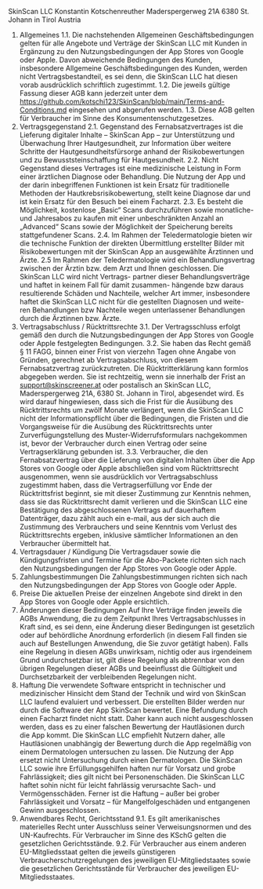 SkinScan LLC 
Konstantin Kotschenreuther
Maderspergerweg 21A
6380 St. Johann in Tirol
Austria


1. Allgemeines
1.1. Die nachstehenden Allgemeinen Geschäftsbedingungen gelten für alle Angebote und Verträge der SkinScan LLC mit Kunden in Ergänzung zu den Nutzungsbedingungen der App Stores von Google oder Apple. Davon abweichende Bedingungen des Kunden, insbesondere Allgemeine Geschäftsbedingungen des Kunden, werden nicht Vertragsbestandteil, es sei denn, die SkinScan LLC hat diesen vorab ausdrücklich schriftlich zugestimmt.
1.2. Die jeweils gültige Fassung dieser AGB kann jederzeit unter dem https://github.com/kotschi123/SkinScan/blob/main/Terms-and-Conditions.md eingesehen und abgerufen werden.
1.3. Diese AGB gelten für Verbraucher im Sinne des Konsumentenschutzgesetzes.
2. Vertragsgegenstand
2.1. Gegenstand des Fernabsatzvertrages ist die Lieferung digitaler Inhalte – SkinScan App – zur Unterstützung und Überwachung Ihrer Hautgesundheit, zur Information über weitere Schritte der Hautgesundheitsfürsorge anhand der Risikobewertungen und zu Bewusststeinschaffung für Hautgesundheit.
2.2. Nicht Gegenstand dieses Vertrages ist eine medizinische Leistung in Form einer ärztlichen Diagnose oder Behandlung. Die Nutzung der App und der darin inbegriffenen Funktionen ist kein Ersatz für traditionelle Methoden der Hautkrebsrisikobewertung, stellt keine Diagnose dar und ist kein Ersatz für den Besuch bei einem Facharzt.
2.3. Es besteht die Möglichkeit, kostenlose „Basic“ Scans durchzuführen sowie monatliche- und Jahresabos zu kaufen mit einer unbeschränkten Anzahl an „Advanced“ Scans sowie der Möglichkeit der Speicherung bereits stattgefundener Scans. 
2.4. Im Rahmen der Teledermatologie bieten wir die technische Funktion der direkten Übermittlung erstellter Bilder mit Risikobewertungen mit der SkinScan App an ausgewählte Ärztinnen und Ärzte.
2.5 Im Rahmen der Teledermatologie wird ein Behandlungsvertrag zwischen der Ärztin bzw. dem Arzt und Ihnen geschlossen. Die SkinScan LLC wird nicht Vertrags- partner dieser Behandlungsverträge und haftet in keinem Fall für damit zusammen- hängende bzw daraus resultierende Schäden und Nachteile, welcher Art immer, insbesondere haftet die SkinScan LLC nicht für die gestellten Diagnosen und weite- ren Behandlungen bzw Nachteile wegen unterlassener Behandlungen durch die Ärztinnen bzw. Ärzte.
3. Vertragsabschluss / Rücktrittsrechte
3.1. Der Vertragsschluss erfolgt gemäß den durch die Nutzungsbedingungen der App Stores von Google oder Apple festgelegten Bedingungen.
3.2. Sie haben das Recht gemäß § 11 FAGG, binnen einer Frist von vierzehn Tagen ohne Angabe von Gründen, gerechnet ab Vertragsabschluss, von diesem Fernabsatzvertrag zurückzutreten. Die Rücktritterklärung kann formlos abgegeben werden. Sie ist rechtzeitig, wenn sie innerhalb der Frist an support@skinscreener.at oder postalisch an SkinScan LLC, Maderspergerweg 21A, 6380 St. Johann in Tirol, abgesendet wird.
Es wird darauf hingewiesen, dass sich die Frist für die Ausübung des Rücktrittsrechts um zwölf Monate verlängert, wenn die SkinScan LLC nicht der Informationspflicht über die Bedingungen, die Fristen und die Vorgangsweise für die Ausübung des Rücktrittsrechts unter Zurverfügungstellung des Muster-Widerrufsformulars nachgekommen ist, bevor der Verbraucher durch einen Vertrag oder seine Vertragserklärung gebunden ist.
3.3. Verbraucher, die den Fernabsatzvertrag über die Lieferung von digitalen Inhalten über die App Stores von Google oder Apple abschließen sind vom Rücktrittsrecht ausgenommen, wenn
sie ausdrücklich vor Vertragsabschluss zugestimmt haben, dass die Vertragserfüllung vor Ende der Rücktrittsfrist beginnt,
sie mit dieser Zustimmung zur Kenntnis nehmen, dass sie das Rücktrittsrecht damit verlieren und
die SkinScan LLC eine Bestätigung des abgeschlossenen Vertrags auf dauerhaftem Datenträger, dazu zählt auch ein e-mail, aus der sich auch die Zustimmung des Verbrauchers und seine Kenntnis vom Verlust des Rücktrittsrechts ergeben, inklusive sämtlicher Informationen an den Verbraucher übermittelt hat.
4. Vertragsdauer / Kündigung
Die Vertragsdauer sowie die Kündigungsfristen und Termine für die Abo-Packete richten sich nach den Nutzungsbedingungen der App Stores von Google oder Apple.
5. Zahlungsbestimmungen
Die Zahlungsbestimmungen richten sich nach den Nutzungsbedingungen der App Stores von Google oder Apple.
6. Preise
Die aktuellen Preise der einzelnen Angebote sind direkt in den App Stores von Google oder Apple ersichtlich.
7. Änderungen dieser Bedingungen
Auf Ihre Verträge finden jeweils die AGBs Anwendung, die zu dem Zeitpunkt Ihres Vertragsabschlusses in Kraft sind, es sei denn, eine Änderung dieser Bedingungen ist gesetzlich oder auf behördliche Anordnung erforderlich (in diesem Fall finden sie auch auf Bestellungen Anwendung, die Sie zuvor getätigt haben). Falls eine Regelung in diesen AGBs unwirksam, nichtig oder aus irgendeinem Grund undurchsetzbar ist, gilt diese Regelung als abtrennbar von den übrigen Regelungen dieser AGBs und beeinflusst die Gültigkeit und Durchsetzbarkeit der verbleibenden Regelungen nicht.
8. Haftung
Die verwendete Software entspricht in technischer und medizinischer Hinsicht dem Stand der Technik und wird von SkinScan LLC laufend evaluiert und verbessert. Die erstellten Bilder werden nur durch die Software der App SkinScan bewertet. Eine Befundung durch einen Facharzt findet nicht statt. Daher kann auch nicht ausgeschlossen werden, dass es zu einer falschen Bewertung der Hautläsionen durch die App kommt. Die SkinScan LLC empfiehlt Nutzern daher, alle Hautläsionen unabhängig der Bewertung durch die App regelmäßig von einem Dermatologen untersuchen zu lassen. Die Nutzung der App ersetzt nicht Untersuchung durch einen Dermatologen.
Die SkinScan LLC sowie ihre Erfüllungsgehilfen haften nur für Vorsatz und grobe Fahrlässigkeit; dies gilt nicht bei Personenschäden. Die SkinScan LLC haftet sohin nicht für leicht fahrlässig verursachte Sach- und Vermögensschäden. Ferner ist die Haftung – außer bei grober Fahrlässigkeit und Vorsatz – für Mangelfolgeschäden und entgangenen Gewinn ausgeschlossen.
9. Anwendbares Recht, Gerichtsstand
9.1. Es gilt amerikanisches materielles Recht unter Ausschluss seiner Verweisungsnormen und des UN-Kaufrechts. Für Verbraucher im Sinne des KSchG gelten die gesetzlichen Gerichtsstände.
9.2. Für Verbraucher aus einem anderen EU-Mitgliedsstaat gelten die jeweils günstigeren Verbraucherschutzregelungen des jeweiligen EU-Mitgliedstaates sowie die gesetzlichen Gerichtsstände für Verbraucher des jeweiligen EU-Mitgliedsstaates.

